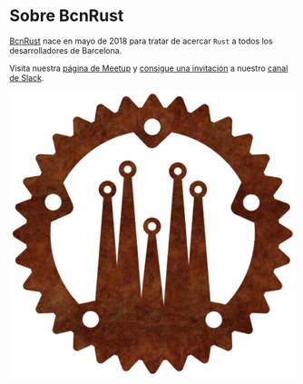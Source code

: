 # Sobre BcnRust

[BcnRust](https://www.meetup.com/es-ES/BcnRust/) nace en mayo de 2018 para tratar de acercar `Rust` a todos los desarrolladores de Barcelona.

Visita nuestra [página de Meetup](https://www.meetup.com/es-ES/BcnRust/) y [consigue una invitación](https://bcnrust.herokuapp.com/) a nuestro [canal de Slack](https://cutt.ly/Thros25).

<center><img src="../img/bcnrust_github.png"></center>
